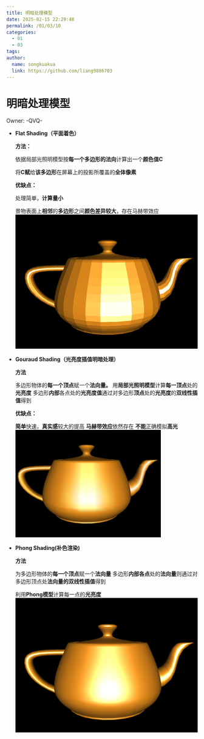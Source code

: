 ```yaml
---
title: 明暗处理模型
date: 2025-02-15 22:29:48
permalink: /01/03/10
categories: 
  - 01
  - 03
tags: 
author:
  name: songkuakua
  link: https://github.com/liang9886703
---
```

# 明暗处理模型

Owner: -QVQ-

- **Flat Shading（平面着色）**
    
    
    **方法：**
    
    依据局部光照明模型按**每一个多边形的法向**计算出一个**颜色值C**
    
    将**C赋**给**该多边形**在屏幕上的投影所覆盖的**全体像素**
    
    **优缺点：**
    
    处理简单，**计算量小**
    
    景物表面上**相邻**的**多边形**之间**颜色差异较大**，存在马赫带效应
![Untitled](./pic80.png)
    
- **Gouraud Shading（光亮度插值明暗处理）**
    
    
    **方法**
    
    多边形物体的**每一个顶点**赋一个**法向量。**
    用**局部光照明模型**计算**每一顶点**处的**光亮度**
    多边形**内部**各点处的**光亮度值**通过对多边形**顶点**处的**光亮度**的**双线性插值**得到
    
    **优缺点：**
    
    **简单**快速，**真实感**较大的提高
    **马赫带效应**依然存在
    **不能**正确模拟**高光**
![Untitled](./pic81.png)
    
- **Phong Shading(补色渲染)**
    
    
    **方法**
    
    为多边形物体的**每一个顶点**赋一个**法向量**
    多边形**内部各点**处的**法向量**则通过对多边形顶点处**法向量的双线性插值**得到
    
    利用**Phong模型**计算每一点的**光亮度**
![Untitled](./pic82.png)